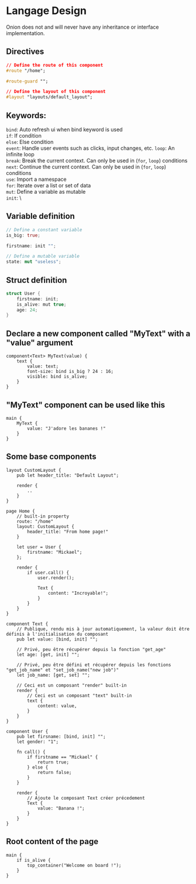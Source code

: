 # Langage Design
Onion does not and will never have any inheritance or interface implementation.


## Directives
```css
// Define the route of this component
#route "/home";

#route-guard "";

// Define the layout of this component
#layout "layouts/default_layout";
```

## Keywords:
`bind`: Auto refresh ui when bind keyword is used\
`if`: If condition\
`else`: Else condition\
`event`: Handle user events such as clicks, input changes, etc.
`loop`: An infinite loop\
`break`: Break the current context. Can only be used in (`for`, `loop`) conditions\
`next`: Continue the current context. Can only be used in (`for`, `loop`) conditions\
`use`: Import a namespace \
`for`: Iterate over a list or set of data \
`mut`: Define a variable as mutable \
`init`: \

## Variable definition
```rust
// Define a constant variable
is_big: true;

firstname: init ""; 

// Define a mutable variable
state: mut "useless";
```

## Struct definition
```csharp
struct User {
    firstname: init;
    is_alive: mut true;
    age: 24;
}
```

## Declare a new component called "MyText" with a "value" argument
```
component<Text> MyText(value) {
    text {
        value: text;
        font-size: bind is_big ? 24 : 16;
        visible: bind is_alive;
    }
}
```

## "MyText" component can be used like this
```
main {
    MyText {
        value: "J'adore les bananes !"
    }
}
```

## Some base components
```
layout CustomLayout {
    pub let header_title: "Default Layout";

    render {
        ..
    }
}

page Home {
    // built-in property
    route: "/home"
    layout: CustomLayout {
        header_title: "From home page!"
    }

    let user = User {
        firstname: "Mickael";
    };

    render {
        if user.call() {
            user.render();

            Text {
                content: "Incroyable!";
            }
        }
    }
}

component Text {
    // Publique, rendu mis à jour automatiquement, la valeur doit être définis à l'initialisation du composant
    pub let value: [bind, init] "";

    // Privé, peu être récupérer depuis la fonction "get_age"
    let age: [get, init] "";

    // Privé, peu être défini et récupérer depuis les fonctions "get_job_name" et "set_job_name("new job")"
    let job_name: [get, set] "";

    // Ceci est un composant "render" built-in
    render {
        // Ceci est un composant "text" built-in
        text {
            content: value,
        }
    }
}

component User {
    pub let firsname: [bind, init] "";
    let gender: "1";

    fn call() {
        if firstname == "Mickael" {
            return true;
        } else {
            return false;
        }
    }

    render {
        // Ajoute le composant Text créer précedement
        Text {
            value: "Banana !";
        }
    }
}
```

## Root content of the page
```
main {
    if is_alive {
        top_container("Welcome on board !");
    }
}
```